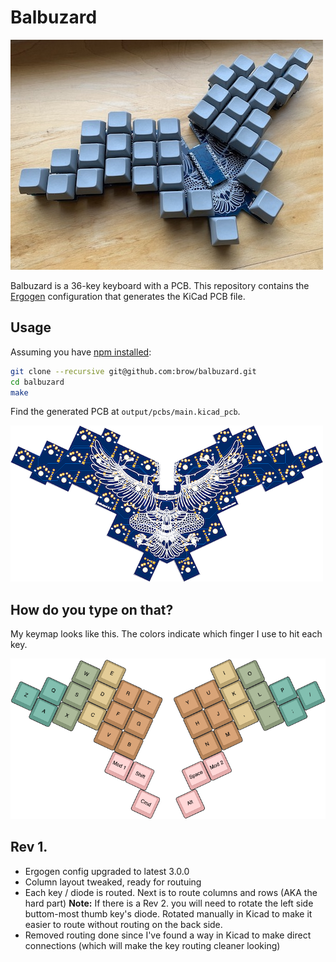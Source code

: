# Balbuzard

![photo of assembled keyboard](images/assembled.jpg)

Balbuzard is a 36-key keyboard with a PCB. This repository contains the [Ergogen](https://github.com/mrzealot/ergogen) configuration that generates the KiCad PCB file.

## Usage

Assuming you have [npm installed](https://www.npmjs.com/get-npm):

``` sh
git clone --recursive git@github.com:brow/balbuzard.git
cd balbuzard
make
```

Find the generated PCB at `output/pcbs/main.kicad_pcb`.

![pcb thumbnail image](images/pcb.png)

## How do you type on that?

My keymap looks like this. The colors indicate which finger I use to hit each key.

![example keymap](images/layout.png)

## Rev 1.

* Ergogen config upgraded to latest 3.0.0
* Column layout tweaked, ready for routuing
* Each key / diode is routed.  Next is to route columns and rows (AKA the hard part)
    **Note:** If there is a Rev 2. you will need to rotate the left side buttom-most thumb key's diode.  Rotated manually in Kicad to make it easier to route without routing on the back side.
* Removed routing done since I've found a way in Kicad to make direct connections (which will make the key routing cleaner looking)
